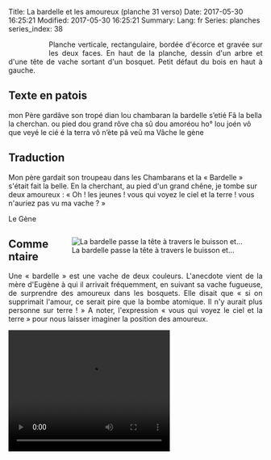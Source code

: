 Title:  La bardelle et les amoureux (planche 31 verso)
Date: 2017-05-30 16:25:21
Modified: 2017-05-30 16:25:21
Summary: 
Lang: fr
Series: planches
series_index: 38


<figure class="image-block" style="float: left;">
  <img alt="" src="{static}/images/planche_31_verso.png">
  <figcaption style="max-width: 228px"></figcaption>
</figure>
<p style="text-align:justify;">Planche verticale, rectangulaire, bordée d'écorce et gravée sur les deux faces. En haut de la planche, dessin d'un arbre et d'une tête de vache sortant d'un bosquet. Petit défaut du bois en haut à gauche.</p>

## Texte en patois
mon Père gardâve son tropé dian lou chambaran la bardelle s’etié Fâ la bella la cherchan. ou  pied dou grand rôve cha sû dou amoréou  ho°  lou joén vô que veyé le cié é la terra vô n’ète pâ veû ma Vâche                     le gène

## Traduction
Mon père gardait son troupeau dans les Chambarans et la « Bardelle » s'était fait la belle. En la cherchant, au pied d'un grand chêne, je tombe sur deux amoureux : « Oh ! les jeunes ! vous qui voyez le ciel et la terre ! vous n'auriez pas vu ma vache ? »

Le Gène
<figure class="image-block" style="float: right;">
  <img alt="La bardelle passe la tête à travers le buisson et…" src="{static}/images/planche_31_verso_dessin.png">
  <figcaption style="max-width: 380px">La bardelle passe la tête à travers le buisson et…</figcaption>
</figure>


## Commentaire
<p style="text-align:justify;">Une « bardelle » est une vache de deux couleurs. L'anecdote vient de la mère d'Eugène à qui il arrivait fréquemment, en suivant sa vache fugueuse, de surprendre des amoureux dans les bosquets. Elle disait que « si on supprimait l'amour, ce serait pire que la bombe atomique. Il n'y aurait plus personne sur terre ! »
A noter, l'expression « vous qui voyez le ciel et la terre » pour nous laisser imaginer la position des amoureux.</p>





<video width="320" height="240" controls>
  <source src="https://d1njpgd0ygatdn.cloudfront.net/video_31bis.mp4" type="video/mp4">
</video>
